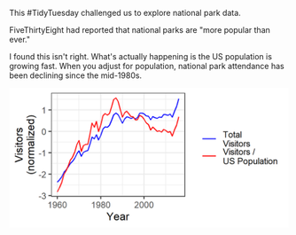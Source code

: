 This #TidyTuesday challenged us to explore national park data.

FiveThirtyEight had reported that national parks are "more popular than ever."

I found this isn't right. What's actually happening is the US population is growing fast. When you adjust for population, national park attendance has been declining since the mid-1980s.

![My results](fig.png)